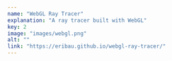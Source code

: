 ```yaml
---
name: "WebGL Ray Tracer"
explanation: "A ray tracer built with WebGL"
key: 2
image: "images/webgl.png"
alt: ""
link: "https://eribau.github.io/webgl-ray-tracer/"
---
```

